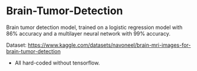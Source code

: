 # Brain-Tumor-Detection
Brain tumor detection model, trained on a logistic regression model with 86% accuracy and a multilayer neural network with 99% accuracy.

Dataset: https://www.kaggle.com/datasets/navoneel/brain-mri-images-for-brain-tumor-detection


* All hard-coded without tensorflow.
